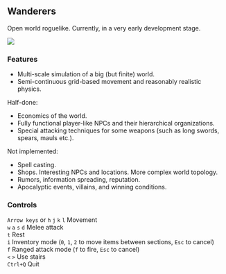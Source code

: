 
## Wanderers

Open world roguelike. Currently, in a very early development stage.

[![](http://i.imgur.com/S8syczzs.png)](http://i.imgur.com/S8syczz.png) 

### Features
  * Multi-scale simulation of a big (but finite) world.  
  * Semi-continuous grid-based movement and reasonably realistic physics.  

Half-done:
  * Economics of the world.   
  * Fully functional player-like NPCs and their hierarchical organizations.   
  * Special attacking techniques for some weapons (such as long swords, spears, mauls etc.).   

Not implemented:
  * Spell casting.  
  * Shops. Interesting NPCs and locations. More complex world topology.
  * Rumors, information spreading, reputation.  
  * Apocalyptic events, villains, and winning conditions.

### Controls
`Arrow keys` or `h` `j` `k` `l` Movement  
`w` `a` `s` `d` Melee attack   
`t` Rest   
`i` Inventory mode (`0`, `1`, `2` to move items between sections, `Esc` to cancel)   
`f` Ranged attack mode (`f` to fire, `Esc` to cancel)   
`<` `>` Use stairs    
`Ctrl+Q` Quit   

